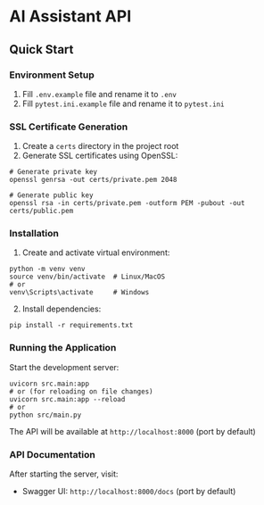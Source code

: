 # AI Assistant API

## Quick Start

### Environment Setup
1. Fill `.env.example` file and rename it to `.env`
2. Fill `pytest.ini.example` file and rename it to `pytest.ini`

### SSL Certificate Generation
1. Create a `certs` directory in the project root
2. Generate SSL certificates using OpenSSL:
```shell
# Generate private key
openssl genrsa -out certs/private.pem 2048

# Generate public key
openssl rsa -in certs/private.pem -outform PEM -pubout -out certs/public.pem
```

### Installation
1. Create and activate virtual environment:
```shell
python -m venv venv
source venv/bin/activate  # Linux/MacOS
# or
venv\Scripts\activate     # Windows
```

2. Install dependencies:
```shell
pip install -r requirements.txt
```

### Running the Application
Start the development server:
```shell
uvicorn src.main:app
# or (for reloading on file changes)
uvicorn src.main:app --reload
# or
python src/main.py
```

The API will be available at `http://localhost:8000` (port by default)

### API Documentation
After starting the server, visit:
- Swagger UI: `http://localhost:8000/docs` (port by default)
